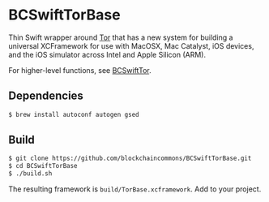 # BCSwiftTorBase

Thin Swift wrapper around [Tor](https://github.com/torproject/tor) that has a new system for building a universal XCFramework for use with MacOSX, Mac Catalyst, iOS devices, and the iOS simulator across Intel and Apple Silicon (ARM).

For higher-level functions, see [BCSwiftTor](https://github.com/BlockchainCommons/BCSwiftTor).

## Dependencies

```sh
$ brew install autoconf autogen gsed
```

## Build

```sh
$ git clone https://github.com/blockchaincommons/BCSwiftTorBase.git
$ cd BCSwiftTorBase
$ ./build.sh
```

The resulting framework is `build/TorBase.xcframework`. Add to your project.
